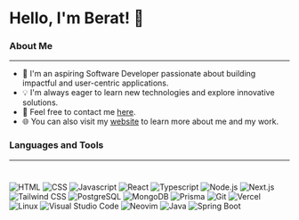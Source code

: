 # Hello, I'm Berat! 👋

### About Me

---

- 🌱 I'm an aspiring Software Developer passionate about building impactful and user-centric applications.
- 💡 I'm always eager to learn new technologies and explore innovative solutions.
- 💬 Feel free to contact me [here](mailto:berat.d7599@gmail.com).
- 🌐 You can also visit my [website](https://berat-portfolio.vercel.app/) to learn more about me and my work.

### Languages and Tools

---

#

![HTML](https://img.shields.io/badge/HTML-E34F26?style=for-the-badge&logo=html5&logoColor=white) ![CSS](https://img.shields.io/badge/CSS-1572B6?style=for-the-badge&logo=CSS3&logoColor=white) ![Javascript](https://img.shields.io/badge/Javascript-F7DF1E?style=for-the-badge&logo=javascript&logoColor=black) ![React](https://img.shields.io/badge/React-20232A?style=for-the-badge&logo=react&logoColor=61DAFB) ![Typescript](https://img.shields.io/badge/Typescript-3178C6?style=for-the-badge&logo=typescript&logoColor=white) ![Node.js](https://img.shields.io/badge/Node.js-339933?style=for-the-badge&logo=node.js&logoColor=white) ![Next.js](https://img.shields.io/badge/Nextjs-000000?style=for-the-badge&logo=next.js&logoColor=white) ![Tailwind CSS](https://img.shields.io/badge/tailwindcss-06B6D4?style=for-the-badge&logo=tailwindcss&logoColor=white) ![PostgreSQL](https://img.shields.io/badge/PostgreSQL-336791?style=for-the-badge&logo=postgreSQL&logoColor=white) ![MongoDB](https://img.shields.io/badge/MongoDB-47A248?style=for-the-badge&logo=mongodb&logoColor=white) ![Prisma](https://img.shields.io/badge/Prisma-2D3748?style=for-the-badge&logo=Prisma&logoColor=white) ![Git](https://img.shields.io/badge/git-F05032?style=for-the-badge&logo=git&logoColor=white) ![Vercel](https://img.shields.io/badge/vercel-000000?style=for-the-badge&logo=vercel&logoColor=white) ![Linux](https://img.shields.io/badge/Linux-FCC624?style=for-the-badge&logo=Linux&logoColor=black) ![Visual Studio Code](https://img.shields.io/badge/visual--studio--code-20232A?style=for-the-badge&logo=visualstudiocode&logoColor=007ACC) ![Neovim](https://img.shields.io/badge/Neovim-57A143?style=for-the-badge&logo=neovim&logoColor=white) ![Java](https://img.shields.io/badge/Java-B3D6D6?style=for-the-badge&logo=java&logoColor=white) ![Spring Boot](https://img.shields.io/badge/Spring%20Boot-47A248?style=for-the-badge&logo=springboot&logoColor=white)
